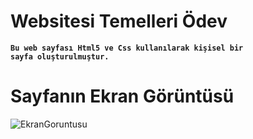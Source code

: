 # Websitesi Temelleri Ödev

<code>**Bu web sayfası Html5 ve Css kullanılarak kişisel bir sayfa oluşturulmuştur.**</code>

# Sayfanın Ekran Görüntüsü
![EkranGoruntusu](https://user-images.githubusercontent.com/60690153/99910334-699acc80-2cfe-11eb-8a77-bc272449e860.jpg)
